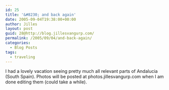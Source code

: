 ```yaml
---
id: 25
title: '&#8230; and back again'
date: 2005-09-04T19:38:00+00:00
author: Jilles
layout: post
guid: 28@http://blog.jillesvangurp.com/
permalink: /2005/09/04/and-back-again/
categories:
  - Blog Posts
tags:
  - traveling
---
```

 I had a lovely vacation seeing pretty much all relevant parts of Andalucia (South Spain). Photos will be posted at photos.jillesvangurp.com when I am done editing them (could take a while). 